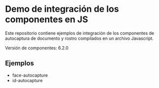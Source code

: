 # Demo de integración de los componentes en JS

Este repositorio contiene ejemplos de integración de los componentes de autocaptura de documento y rostro compilados en un archivo Javascript.

Versión de componentes: 6.2.0

## Ejemplos

* face-autocapture
* id-autocapture